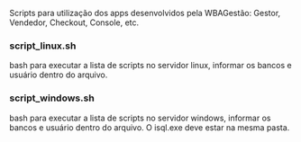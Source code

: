 Scripts para utilização dos apps desenvolvidos pela WBAGestão: Gestor, Vendedor, Checkout, Console, etc.

### script_linux.sh
bash para executar a lista de scripts no servidor linux, informar os bancos e usuário dentro do arquivo.


### script_windows.sh
bash para executar a lista de scripts no servidor windows, informar os bancos e usuário dentro do arquivo.
O isql.exe deve estar na mesma pasta.
